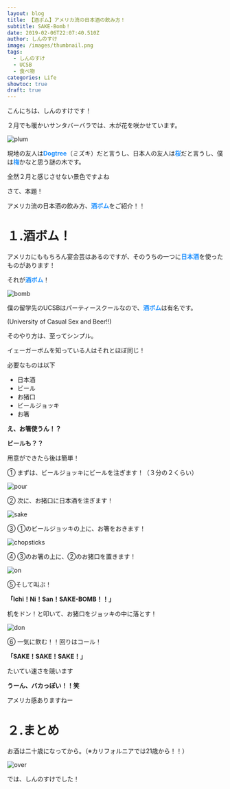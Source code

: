 ```yaml
---
layout: blog
title: 【酒ボム】アメリカ流の日本酒の飲み方！
subtitle: SAKE-Bomb！
date: 2019-02-06T22:07:40.510Z
author: しんのすけ
image: /images/thumbnail.png
tags:
  - しんのすけ
  - UCSB
  - 食べ物
categories: Life
showtoc: true
draft: true
---
```



こんにちは、しんのすけです！



２月でも暖かいサンタバーバラでは、木が花を咲かせています。

![plum](/images/plum.jpg)

<blank>

<blank>

現地の友人は<font color="Dodgerblue">**Dogtree**</font>（ミズキ）だと言うし、日本人の友人は<font color="Dodgerblue">**桜**</font>だと言うし、僕は<font color="Dodgerblue">**梅**</font>かなと思う謎の木です。

<blank>

全然２月と感じさせない景色ですよね

<blank>

<blank>

さて、本題！

<blank>

アメリカ流の日本酒の飲み方、<font color="Dodgerblue">**酒ボム**</font>をご紹介！！

<blank>

<blank>

# １.酒ボム！

<blank>

アメリカにももちろん宴会芸はあるのですが、そのうちの一つに<font color="Dodgerblue">**日本酒**</font>を使ったものがあります！

<blank>

それが<font color="Dodgerblue">**酒ボム**</font>！

<blank>

![bomb](/images/logo.jpg)

<blank>

僕の留学先のUCSBはパーティースクールなので、<font color="Dodgerblue">**酒ボム**</font>は有名です。

(University of Casual Sex and Beer!!)

<blank>

<blank>

そのやり方は、至ってシンプル。

イェーガーボムを知っている人はそれとほぼ同じ！

<blank>

<blank>

必要なものは以下

* 日本酒
* ビール
* お猪口
* ビールジョッキ
* お箸

<blank>

<blank>

**え、お箸使うん！？**

**<blank>**

**ビールも？？**

<blank>

<blank>

用意ができたら後は簡単！

<blank>

① まずは、ビールジョッキにビールを注ぎます！（３分の２くらい）

![pour](/images/pouring.png)

<blank>

② 次に、お猪口に日本酒を注ぎます！

![sake](/images/japanesesake.png)

<blank>

③ ①のビールジョッキの上に、お箸をおきます！

![chopsticks](/images/chopsticks.png)

<blank>

④ ③のお箸の上に、②のお猪口を置きます！

![on](/images/rideon.png)

<blank>

⑤そして叫ぶ！

**「Ichi！Ni！San！SAKE-BOMB！！」**

机をドン！と叩いて、お猪口をジョッキの中に落とす！

![don](/images/bomb.png)

<blank>

⑥ 一気に飲む！！回りはコール！

**「SAKE！SAKE！SAKE！」**

<blank>

たいてい速さを競います

<blank>

<blank>

**うーん、バカっぽい！！笑**

<blank>

アメリカ感ありますねー

<blank>

<blank>

# ２.まとめ

<blank>

お酒は二十歳になってから。（※カリフォルニアでは21歳から！！）

![over](/images/f1b6ib9f4ehyv5a.large.jpg)

<blank>

<blank>

では、しんのすけでした！
